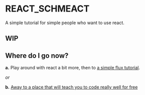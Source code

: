 # REACT_SCHMEACT
A simple tutorial for simple people who want to use react.

## WIP

## Where do I go now?
__a.__ Play around with react a bit more, then to [a simple flux tutorial](https://github.com/MIJOTHY/FOR_FLUX_SAKE).     

_or_  

__b.__ [Away to a place that will teach you to code really well for free](http://foundersandcoders.org/apply.html)  
